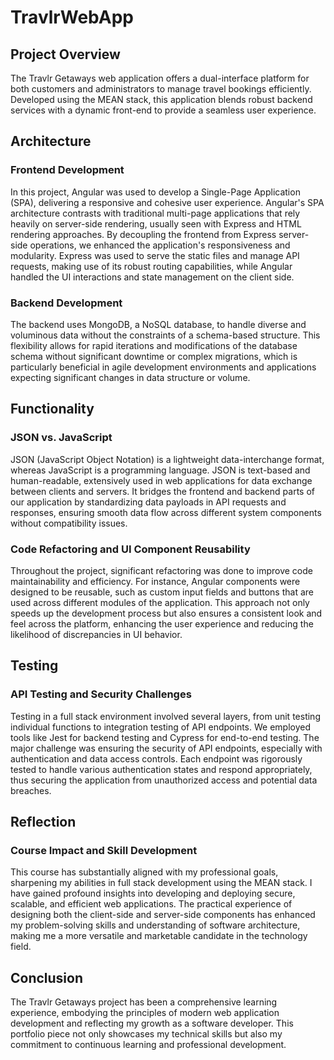 # TravlrWebApp

## Project Overview
The Travlr Getaways web application offers a dual-interface platform for both customers and administrators to manage travel bookings efficiently. Developed using the MEAN stack, this application blends robust backend services with a dynamic front-end to provide a seamless user experience.

## Architecture

### Frontend Development
In this project, Angular was used to develop a Single-Page Application (SPA), delivering a responsive and cohesive user experience. Angular's SPA architecture contrasts with traditional multi-page applications that rely heavily on server-side rendering, usually seen with Express and HTML rendering approaches. By decoupling the frontend from Express server-side operations, we enhanced the application's responsiveness and modularity. Express was used to serve the static files and manage API requests, making use of its robust routing capabilities, while Angular handled the UI interactions and state management on the client side.

### Backend Development
The backend uses MongoDB, a NoSQL database, to handle diverse and voluminous data without the constraints of a schema-based structure. This flexibility allows for rapid iterations and modifications of the database schema without significant downtime or complex migrations, which is particularly beneficial in agile development environments and applications expecting significant changes in data structure or volume.

## Functionality

### JSON vs. JavaScript
JSON (JavaScript Object Notation) is a lightweight data-interchange format, whereas JavaScript is a programming language. JSON is text-based and human-readable, extensively used in web applications for data exchange between clients and servers. It bridges the frontend and backend parts of our application by standardizing data payloads in API requests and responses, ensuring smooth data flow across different system components without compatibility issues.

### Code Refactoring and UI Component Reusability
Throughout the project, significant refactoring was done to improve code maintainability and efficiency. For instance, Angular components were designed to be reusable, such as custom input fields and buttons that are used across different modules of the application. This approach not only speeds up the development process but also ensures a consistent look and feel across the platform, enhancing the user experience and reducing the likelihood of discrepancies in UI behavior.

## Testing

### API Testing and Security Challenges
Testing in a full stack environment involved several layers, from unit testing individual functions to integration testing of API endpoints. We employed tools like Jest for backend testing and Cypress for end-to-end testing. The major challenge was ensuring the security of API endpoints, especially with authentication and data access controls. Each endpoint was rigorously tested to handle various authentication states and respond appropriately, thus securing the application from unauthorized access and potential data breaches.

## Reflection

### Course Impact and Skill Development
This course has substantially aligned with my professional goals, sharpening my abilities in full stack development using the MEAN stack. I have gained profound insights into developing and deploying secure, scalable, and efficient web applications. The practical experience of designing both the client-side and server-side components has enhanced my problem-solving skills and understanding of software architecture, making me a more versatile and marketable candidate in the technology field.

## Conclusion

The Travlr Getaways project has been a comprehensive learning experience, embodying the principles of modern web application development and reflecting my growth as a software developer. This portfolio piece not only showcases my technical skills but also my commitment to continuous learning and professional development.

